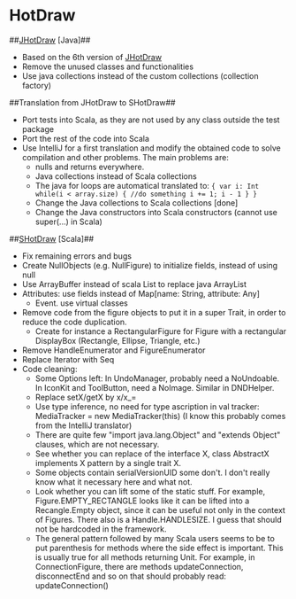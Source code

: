 HotDraw
=======


##[JHotDraw](https://github.com/gulrich/HotDraw/tree/master/JHotDraw%20[Java]) [Java]##
* Based on the 6th version of [JHotDraw](http://www.jhotdraw.org/)
* Remove the unused classes and functionalities
* Use java collections instead of the custom collections (collection factory)

##Translation from JHotDraw to SHotDraw##
* Port tests into Scala, as they are not used by any class outside the test package
* Port the rest of the code into Scala
* Use IntelliJ for a first translation and modify the obtained code to solve compilation and other problems. The main problems are:
  * nulls and returns everywhere.
  * Java collections instead of Scala collections
  * The java for loops are automatical translated to:
  ` {
    var i: Int
    while(i < array.size) {
      //do something
      i += 1; i - 1
    }
    }
   `
  * Change the Java collections to Scala collections [done]
  * Change the Java constructors into Scala constructors (cannot use super(...) in Scala)

##[SHotDraw](https://github.com/gulrich/HotDraw/tree/master/SHotDraw%20[Scala]) [Scala]##
* Fix remaining errors and bugs
* Create NullObjects (e.g. NullFigure) to initialize fields, instead of using null
* Use ArrayBuffer instead of scala List to replace java ArrayList
* Attributes: use fields instead of Map[name: String, attribute: Any]
  * Event. use virtual classes
* Remove code from the figure objects to put it in a super Trait, in order to reduce the code duplication.
  * Create for instance a RectangularFigure for Figure with a rectangular DisplayBox (Rectangle, Ellipse, Triangle, etc.)
* Remove HandleEnumerator and FigureEnumerator
* Replace Iterator with Seq
* Code cleaning:
  * Some Options left: In UndoManager, probably need a NoUndoable. In IconKit and ToolButton, need a NoImage. Similar in DNDHelper.
  * Replace setX/getX by x/x_=
  * Use type inference, no need for type ascription in val tracker: MediaTracker = new MediaTracker(this) (I know this probably comes from the IntelliJ translator)
  * There are quite few "import java.lang.Object" and "extends Object" clauses, which are not necessary.
  * See whether you can replace of the interface X, class AbstractX implements X pattern by a single trait X.
  * Some objects contain serialVersionUID some don't. I don't really know what it necessary here and what not.
  * Look whether you can lift some of the static stuff. For example, Figure.EMPTY_RECTANGLE looks like it can be lifted into a Recangle.Empty object, since it can be useful not only in the context of Figures. There also is a Handle.HANDLESIZE. I guess that should not be hardcoded in the framework.
  * The general pattern followed by many Scala users seems to be to put parenthesis for methods where the side effect is important. This is usually true for all methods returning Unit. For example, in ConnectionFigure, there are methods updateConnection, disconnectEnd and so on that should probably read: updateConnection()
